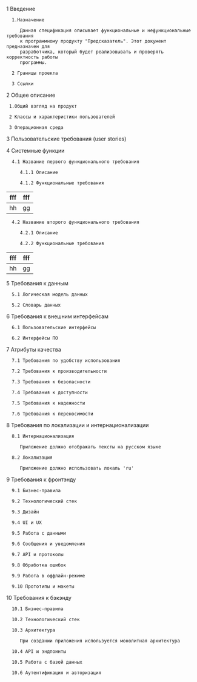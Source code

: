 1 Введение
 
      1.Назначение
    
         Данная спецификация описывает функциональные и нефункциональные требования
         к программному продукту "Предсказатель". Этот документ предназначен для 
         разработчика, который будет реализовывать и проверять корректность работы
         программы.

      2 Границы проекта 

      3 Ссылки


2 Общее описание
 
     1.Общий взгляд на продукт

     2 Классы и характеристики пользователей
   
     3 Операционная среда


3 Пользовательские требования (user stories)


4 Системные функции

      4.1 Название первого функционального требования

         4.1.1 Описание

         4.1.2 Функциональные требования
            
| fff | fff |
|-----|-----|
| hh  | gg  |

      4.2 Название второго функционального требования

         4.2.1 Описание

         4.2.2 Функциональные требования

| fff | fff |
|-----|-----|
| hh  | gg  |

5 Требования к данным

      5.1 Логическая модель данных

      5.2 Словарь данных

6 Требования к внешним интерфейсам

      6.1 Пользовательские интерфейсы

      6.2 Интерфейсы ПО

7 Атрибуты качества

      7.1 Требования по удобству использования

      7.2 Требования к производительности

      7.3 Требования к безопасности

      7.4 Требования к доступности

      7.5 Требования к надежности

      7.6 Требования к переносимости

8 Требования по локализации и интернационализации

      8.1 Интернационализация

         Приложение должно отображать тексты на русском языке

      8.2 Локализация

         Приложение должно использовать локаль 'ru'

9 Требования к фронтэнду

      9.1 Бизнес-правила

      9.2 Технологический стек

      9.3 Дизайн

      9.4 UI и UX

      9.5 Работа с данными

      9.6 Сообщения и уведомления

      9.7 API и протоколы

      9.8 Обработка ошибок

      9.9 Работа в оффлайн-режиме

      9.10 Прототипы и макеты

10 Требования к бэкэнду

      10.1 Бизнес-правила

      10.2 Технологический стек

      10.3 Архитектура

         При создании приложения используется монолитная архитектура

      10.4 API и эндпоинты

      10.5 Работа с базой данных

      10.6 Аутентификация и авторизация 


